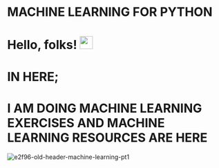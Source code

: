 # MACHINE LEARNING FOR PYTHON
# Hello, folks! <img src="https://raw.githubusercontent.com/MartinHeinz/MartinHeinz/master/wave.gif" width="30px">
# IN HERE;
# I AM DOING MACHINE LEARNING EXERCISES AND MACHINE LEARNING RESOURCES ARE HERE

![e2f96-old-header-machine-learning-pt1](https://user-images.githubusercontent.com/92849974/186729326-08c67701-212b-457d-8926-099abe8efe6f.gif)
